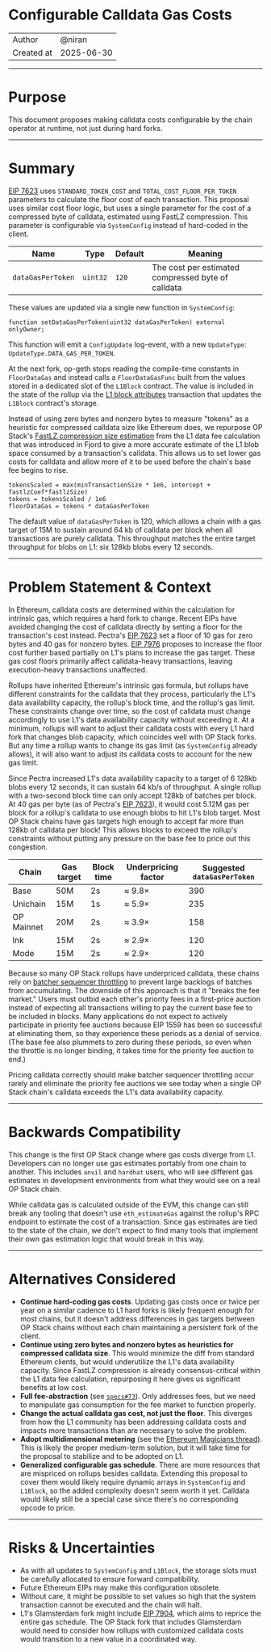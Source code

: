 # Configurable Calldata Gas Costs

|                    |                                                    |
| ------------------ | -------------------------------------------------- |
| Author             | @niran                                             |
| Created at         | 2025-06-30                                         |


---

# Purpose
 
This document proposes making calldata costs configurable by the chain operator at runtime, not just during hard forks.

---

# Summary

[EIP 7623](https://eips.ethereum.org/EIPS/eip-7623) uses `STANDARD_TOKEN_COST` and `TOTAL_COST_FLOOR_PER_TOKEN` parameters to calculate the floor cost of each transaction. This proposal uses similar cost floor logic, but uses a single parameter for the cost of a compressed byte of calldata, estimated using FastLZ compression. This parameter is configurable via `SystemConfig` instead of hard-coded in the client.

| Name | Type | Default | Meaning |
|------|------|---------|---------|
| `dataGasPerToken` | `uint32` | `120` | The cost per estimated compressed byte of calldata |

These values are updated via a single new function in `SystemConfig`:

```solidity
function setDataGasPerToken(uint32 dataGasPerToken) external onlyOwner;
```

This function will emit a `ConfigUpdate` log-event, with a new `UpdateType`: `UpdateType.DATA_GAS_PER_TOKEN`.

At the next fork, op-geth stops reading the compile-time constants in `FloorDataGas` and instead calls a `FloorDataGasFunc` built from the values stored in a dedicated slot of the `L1Block` contract. The value is included in the state of the rollup via the [L1 block attributes](https://github.com/ethereum-optimism/specs/blob/main/specs/protocol/isthmus/l1-attributes.md) transaction that updates the `L1Block` contract's storage.

Instead of using zero bytes and nonzero bytes to measure "tokens" as a heuristic for compressed calldata size like Ethereum does, we repurpose OP Stack's [FastLZ compression size estimation](https://specs.optimism.io/protocol/fjord/exec-engine.html#fees) from the L1 data fee calculation that was introduced in Fjord to give a more accurate estimate of the L1 blob space consumed by a transaction's calldata. This allows us to set lower gas costs for calldata and allow more of it to be used before the chain's base fee begins to rise.

```
tokensScaled = max(minTransactionSize * 1e6, intercept + fastlzCoef*fastlzSize)
tokens = tokensScaled / 1e6
floorDataGas = tokens * dataGasPerToken
```

The default value of `dataGasPerToken` is 120, which allows a chain with a gas target of 15M to sustain around 64 kb of calldata per block when all transactions are purely calldata. This throughput matches the entire target throughput for blobs on L1: six 128kb blobs every 12 seconds.

---

# Problem Statement & Context

In Ethereum, calldata costs are determined within the calculation for intrinsic gas, which requires a hard fork to change. Recent EIPs have avoided changing the cost of calldata directly by setting a floor for the transaction's cost instead. Pectra's [EIP 7623](https://eips.ethereum.org/EIPS/eip-7623) set a floor of 10 gas for zero bytes and 40 gas for nonzero bytes. [EIP 7976](https://eips.ethereum.org/EIPS/eip-7976) proposes to increase the floor cost further based partially on L1's plans to increase the gas target. These gas cost floors primarily affect calldata-heavy transactions, leaving execution-heavy transactions unaffected.

Rollups have inherited Ethereum's intrinsic gas formula, but rollups have different constraints for the calldata that they process, particularly the L1's data availability capacity, the rollup's block time, and the rollup's gas limit. These constraints change over time, so the cost of calldata must change accordingly to use L1's data availability capacity without exceeding it. At a minimum, rollups will want to adjust their calldata costs with every L1 hard fork that changes blob capacity, which coincides well with OP Stack forks. But any time a rollup wants to change its gas limit (as `SystemConfig` already allows), it will also want to adjust its calldata costs to account for the new gas limit.

Since Pectra increased L1's data availability capacity to a target of 6 128kb blobs every 12 seconds, it can sustain 64 kb/s of throughput. A single rollup with a two-second block time can only accept 128kb of batches per block. At 40 gas per byte (as of Pectra's [EIP 7623](https://eips.ethereum.org/EIPS/eip-7623)), it would cost 5.12M gas per block for a rollup's calldata to use enough blobs to hit L1's blob target. Most OP Stack chains have gas targets high enough to accept far more than 128kb of calldata per block! This allows blocks to exceed the rollup's constraints without putting any pressure on the base fee to price out this congestion.

| Chain | Gas target | Block time | Underpricing factor | Suggested `dataGasPerToken` |
|-------|------------|------------|---------------------|--------------------------------------|
| Base | 50M | 2s | ≈ 9.8× | 390 |
| Unichain | 15M | 1s | ≈ 5.9× | 235 |
| OP Mainnet | 20M | 2s | ≈ 3.9× | 158 |
| Ink  | 15M | 2s | ≈ 2.9× | 120 |
| Mode | 15M | 2s | ≈ 2.9× | 120 |

Because so many OP Stack rollups have underpriced calldata, these chains rely on [batcher sequencer throttling](https://docs.optimism.io/operators/chain-operators/configuration/batcher#batcher-sequencer-throttling) to prevent large backlogs of batches from accumulating. The downside of this approach is that it "breaks the fee market." Users must outbid each other's priority fees in a first-price auction instead of expecting all transactions willing to pay the current base fee to be included in blocks. Many applications do not expect to actively participate in priority fee auctions because EIP 1559 has been so successful at eliminating them, so they experience these periods as a denial of service. (The base fee also plummets to zero during these periods, so even when the throttle is no longer binding, it takes time for the priority fee auction to end.)

Pricing calldata correctly should make batcher sequencer throttling occur rarely and eliminate the priority fee auctions we see today when a single OP Stack chain's calldata exceeds the L1's data availability capacity.

---

# Backwards Compatibility

This change is the first OP Stack change where gas costs diverge from L1. Developers can no longer use gas estimates portably from one chain to another. This includes `anvil` and `hardhat` users, who will see different gas estimates in development environments from what they would see on a real OP Stack chain.

While calldata gas is calculated outside of the EVM, this change can still break any tooling that doesn't use `eth_estimateGas` against the rollup's RPC endpoint to estimate the cost of a transaction. Since gas estimates are tied to the state of the chain, we don't expect to find many tools that implement their own gas estimation logic that would break in this way.

---

# Alternatives Considered

* **Continue hard-coding gas costs**. Updating gas costs once or twice per year on a similar cadence to L1 hard forks is likely frequent enough for most chains, but it doesn't address differences in gas targets between OP Stack chains without each chain maintaining a persistent fork of the client.
* **Continue using zero bytes and nonzero bytes as heuristics for compressed calldata size**. This would minimize the diff from standard Ethereum clients, but would underutilize the L1's data availability capacity. Since FastLZ compression is already consensus-critical within the L1 data fee calculation, repurposing it here gives us significant benefits at low cost.
* **Full fee-abstraction** (see [`specs#73`](https://github.com/ethereum-optimism/specs/issues/73)). Only addresses fees, but we need to manipulate gas consumption for the fee market to function properly.
* **Change the actual calldata gas cost, not just the floor**. This diverges from how the L1 community has been addressing calldata costs and impacts more transactions than are necessary to solve the problem.
* **Adopt multidimensional metering** (see the [Ethereum Magicians thread](https://ethresear.ch/t/a-practical-proposal-for-multidimensional-gas-metering/22668)). This is likely the proper medium-term solution, but it will take time for the proposal to stabilize and to be adopted on L1.
* **Generalized configurable gas schedule**. There are more resources that are mispriced on rollups besides calldata. Extending this proposal to cover them would likely require dynamic arrays in `SystemConfig` and `L1Block`, so the added complexity doesn't seem worth it yet. Calldata would likely still be a special case since there's no corresponding opcode to price.

---

# Risks & Uncertainties

* As with all updates to `SystemConfig` and `L1Block`, the storage slots must be carefully allocated to ensure forward compatibility.
* Future Ethereum EIPs may make this configuration obsolete.
* Without care, it might be possible to set values so high that the system transaction cannot be executed and the chain will halt.
* L1's Glamsterdam fork might include [EIP 7904](https://eips.ethereum.org/EIPS/eip-7904), which aims to reprice the entire gas schedule. The OP Stack fork that includes Glamsterdam would need to consider how rollups with customized calldata costs would transition to a new value in a coordinated way.
